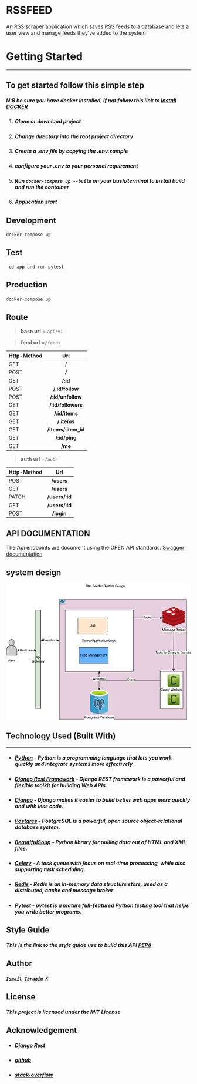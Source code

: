 


#                RSSFEED
An RSS scraper application which saves RSS feeds to a database and lets a user view and manage feeds they’ve added to the system`

 #                  Getting Started
 ***


##           To get started follow this simple step

##### N:B be sure you have docker installed, If not  follow this link to [Install DOCKER](https://www.docker.com/get-started)

1. ##### Clone or download project
2. ##### Change directory into the root project directory
3. ##### Create a .env file by copying the .env.sample
4. ##### configure your .env to your personal requirement
5. ##### Run `docker-compose up --build` on your bash/terminal to install build and run the container 
7. ##### Application start

##       Development

```
docker-compose up
```
##        Test
```
 cd app and run pytest
```

##        Production
```
docker-compose up
```
##         Route
>**base url** = `api/v1`


>**feed url** =`/feeds`

| Http-Method   | Url           |
| ------------- |:-----------------:|
| GET           |     /             |
| POST           |   **/**     |
| GET           | **/:id**  |
| POST           | **/:id/follow**|
| POST           | **/:id/unfollow**|
| GET           | **/:id/followers**|
| GET           | **/:id/items**|
| GET           | **/:items**|
| GET           | **/items/:item_id**|
| GET           | **/:id/ping**|
| GET           | **/me**|


>**auth url** =`/auth`

| Http-Method   | Url           |
| ------------- |:-----------------:|
| POST          | **/users**        |
| GET          |   **/users**      |
| PATCH         |   **/users/:id**    |
| GET         |   **/users/:id**    |
| POST         |   **/login**    |



##   API DOCUMENTATION

The Api endpoints are document using the OPEN API standards: [Swagger documentation](http://localhost:8000/api/v1/doc/)

## system design
![System flow](/RssFeeder.png)



##          Technology Used (Built With)
___
* ##### [Python](https://www.python.org/)  - Python is a programming language that lets you work quickly and integrate systems more effectively
* ##### [Django Rest Framework](https://www.django-rest-framework.org/) - Django REST framework is a powerful and flexible toolkit for building Web APIs.
* ##### [Django](https://www.djangoproject.com/) -  Django makes it easier to build better web apps more quickly and with less code.
* ##### [Postgres](https://www.postgresql.org/) -  PostgreSQL is a powerful, open source object-relational database system.
* ##### [BeautifulSoup](https://beautiful-soup-4.readthedocs.io/en/latest/) -  Python library for pulling data out of HTML and XML files.
* ##### [Celery](https://docs.celeryproject.org/en/stable/getting-started/index.html) -  A task queue with focus on real-time processing, while also supporting task scheduling.
* ##### [Redis](https://redis.io/) -  Redis is an in-memory data structure store, used as a distributed, cache and message broker
* ##### [Pytest](https://docs.pytest.org/en/6.2.x/) -  pytest is a mature full-featured Python testing tool that helps you write better programs.



##              Style Guide
 ##### This is the link to the style guide use to build this API [PEP8](https://www.python.org/dev/peps/pep-0008/)


##  Author
##### `Ismail Ibrahim K`

##  License
##### This project is licensed under the MIT License

## Acknowledgement
* ##### [Django Rest](https://www.django-rest-framework.org/)
* ##### [github](https://guides.github.com/features/mastering-markdown/)
* ##### [stack-overflow](https://stackoverflow.com/)



